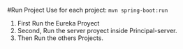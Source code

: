 #Run Project
Use for each project:
`mvn spring-boot:run`

1. First Run the Eureka Proyect
2. Second, Run the server proyect inside Principal-server.
3. Then Run the others Projects.
